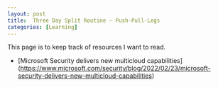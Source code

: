 ```yaml
---
layout: post
title:  Three Day Split Routine – Push-Pull-Legs
categories: [Learning]
---
```


This page is to keep track of resources I want to read.



+ [Microsoft Security delivers new multicloud capabilities] (https://www.microsoft.com/security/blog/2022/02/23/microsoft-security-delivers-new-multicloud-capabilities)
